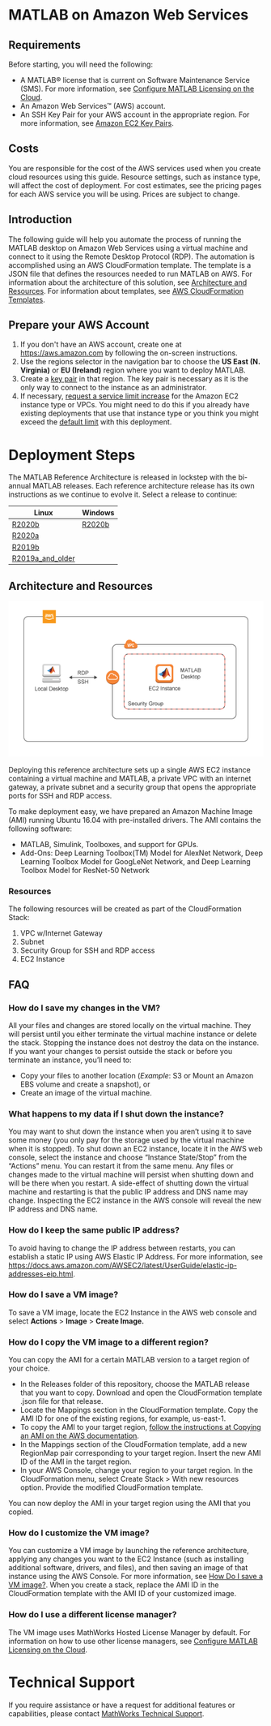 # MATLAB on Amazon Web Services

## Requirements
Before starting, you will need the following:
-   A MATLAB® license that is current on Software
    Maintenance Service (SMS). For more information, see [Configure MATLAB Licensing on the Cloud](https://www.mathworks.com/help/licensingoncloud/matlab-on-the-cloud.html).
-   An Amazon Web Services™ (AWS) account.
-   An SSH Key Pair for your AWS account in the appropriate region. For more information, see [Amazon EC2 Key Pairs](https://docs.aws.amazon.com/AWSEC2/latest/UserGuide/ec2-key-pairs.html).

## Costs
You are responsible for the cost of the AWS services used when you create cloud resources using this guide. Resource settings, such as instance type, will affect the cost of deployment. For cost estimates, see the pricing pages for each AWS service you will be using. Prices are subject to change.

## Introduction

The following guide will help you automate the process of running the MATLAB desktop on Amazon Web Services using a virtual machine and connect to it using the Remote Desktop Protocol (RDP). The automation is accomplished using an AWS CloudFormation template. The template is a JSON file that defines the resources needed to run MATLAB on AWS. For information about the architecture of this solution, see [Architecture and Resources](#architecture-and-resources). For information about templates, see [AWS CloudFormation Templates](https://docs.aws.amazon.com/AWSCloudFormation/latest/UserGuide/template-guide.html).


## Prepare your AWS Account

1. If you don't have an AWS account, create one at https://aws.amazon.com by following the on-screen instructions.
2. Use the regions selector in the navigation bar to choose the **US East (N. Virginia)** or **EU (Ireland)** region where you want to deploy MATLAB.
3. Create a [key pair](https://docs.aws.amazon.com/AWSEC2/latest/UserGuide/ec2-key-pairs.html) in that region.  The key pair is necessary as it is the only way to connect to the instance as an administrator.
4. If necessary, [request a service limit increase](https://console.aws.amazon.com/support/home#/case/create?issueType=service-limit-increase&limitType=service-code-) for the Amazon EC2 instance type or VPCs.  You might need to do this if you already have existing deployments that use that instance type or you think you might exceed the [default limit](http://docs.aws.amazon.com/AWSEC2/latest/UserGuide/ec2-resource-limits.html) with this deployment.

# Deployment Steps

The MATLAB Reference Architecture is released in lockstep with the bi-annual MATLAB releases.
Each reference architecture release has its own instructions as we continue to evolve it.
Select a release to continue:

| Linux | Windows |
| ------- | ------- |
| [R2020b](releases/R2020b/README.md) | [R2020b](https://github.com/mathworks-ref-arch/matlab-on-aws-win/tree/master/releases/R2020b) |
| [R2020a](releases/R2020a/README.md) |
| [R2019b](releases/R2019b/README.md) |
| [R2019a\_and\_older](releases/R2019a_and_older/README.md) |


## Architecture and Resources

![MATLAB on AWS Reference Architecture](img/aws-matlab-diagram.png)

Deploying this reference architecture sets up a single AWS EC2 instance containing a virtual machine and MATLAB, a private VPC with an internet gateway, a private subnet and a security group that opens the appropriate ports for SSH and RDP access.

To make deployment easy, we have prepared an Amazon Machine Image (AMI) running Ubuntu 16.04 with pre-installed drivers. The AMI contains the following software:
* MATLAB, Simulink, Toolboxes, and support for GPUs.
* Add-Ons: Deep Learning Toolbox(TM) Model for AlexNet Network, Deep Learning Toolbox Model for GoogLeNet Network, and Deep Learning Toolbox Model for ResNet-50 Network

### Resources

The following resources will be created as part of the CloudFormation Stack:

1. VPC w/Internet Gateway
1. Subnet
1. Security Group for SSH and RDP access
1. EC2 Instance

## FAQ

### How do I save my changes in the VM?
All your files and changes are stored locally on the virtual machine.  They will persist until you either terminate the virtual machine instance or delete the stack.  Stopping the instance does not destroy the data on the instance.  If you want your changes to persist  outside the stack or before you terminate an instance, you’ll need to:
* Copy your files to another location (*Example*: S3 or Mount an Amazon EBS volume and create a snapshot), or
* Create an image of the virtual machine.

### What happens to my data if I shut down the instance?
You may want to shut down the instance when you aren’t using it to save some money (you only pay for the storage used by the virtual machine when it is stopped).  To shut down an EC2 instance, locate it in the AWS web console, select the instance and choose “Instance State/Stop” from the “Actions” menu.  You can restart it from the same menu.  Any files or changes made to the virtual machine will persist when shutting down and will be there when you restart.  A side-effect of shutting down the virtual machine and restarting is that the public IP address and DNS name may change.  Inspecting the EC2 instance in the AWS console will reveal the new IP address and DNS name.

### How do I keep the same public IP address?
To avoid having to change the IP address between restarts, you can establish a static IP using AWS Elastic IP Address. For more information, see https://docs.aws.amazon.com/AWSEC2/latest/UserGuide/elastic-ip-addresses-eip.html.

### How do I save a VM image?
To save a VM image, locate the EC2 Instance in the AWS web console and select **Actions** > **Image** > **Create Image.**

### How do I copy the VM image to a different region?
You can copy the AMI for a certain MATLAB version to a target region of your choice.

* In the Releases folder of this repository, choose the MATLAB release that you want to copy. Download and open the CloudFormation template .json file for that release.
* Locate the Mappings section in the CloudFormation template. Copy the AMI ID for one of the existing regions, for example, us-east-1.
* To copy the AMI to your target region, [follow the instructions at Copying an AMI on the AWS documentation](https://docs.aws.amazon.com/AWSEC2/latest/UserGuide/CopyingAMIs.html).
* In the Mappings section of the CloudFormation template, add a new RegionMap pair corresponding to your target region. Insert the new AMI ID of the AMI in the target region.
* In your AWS Console, change your region to your target region. In the CloudFormation menu, select Create Stack > With new resources option. Provide the modified CloudFormation template.

You can now deploy the AMI in your target region using the AMI that you copied.

### How do I customize the VM image?
You can customize a VM image by launching the reference architecture, applying any changes you want to the EC2 Instance (such as installing additional software, drivers, and files), and then saving an image of that instance using the AWS Console. For more information, see [How Do I save a VM image?](#how-do-i-save-a-vm-image). When you create a stack, replace the AMI ID in the CloudFormation template with the AMI ID of your customized image.

### How do I use a different license manager?
The VM image uses MathWorks Hosted License Manager by default. For information on how to use other license managers, see [Configure MATLAB Licensing on the Cloud](http://www.mathworks.com/support/cloud/configure-matlab-licensing-on-the-cloud.html).

# Technical Support
If you require assistance or have a request for additional features or capabilities, please contact [MathWorks Technical Support](https://www.mathworks.com/support/contact_us.html).

